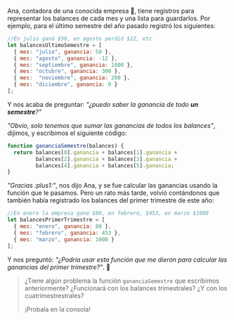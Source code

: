 Ana, contadora de una conocida empresa :office:, tiene registros para representar los balances de cada mes y una lista para guardarlos. Por ejemplo, para el último semestre del año pasado registró los siguientes:

```javascript
//En julio ganó $50, en agosto perdió $12, etc
let balancesUltimoSemestre = [
  { mes: "julio", ganancia: 50 }, 
  { mes: "agosto", ganancia: -12 }, 
  { mes: "septiembre", ganancia: 1000 }, 
  { mes: "octubre", ganancia: 300 }, 
  { mes:  "noviembre", ganancia: 200 }, 
  { mes: "diciembre", ganancia: 0 }
];
```

Y nos acaba de preguntar: _"¿puedo saber la ganancia de todo **un semestre**?"_

_"Obvio, solo tenemos que sumar las ganancias de todos los balances"_, dijimos, y escribimos el siguiente código:

```javascript
function gananciaSemestre(balances) {
  return balances[0].ganancia + balances[1].ganancia +
         balances[2].ganancia + balances[3].ganancia +
         balances[4].ganancia + balances[5].ganancia;
}
```

_"Gracias :plus1:"_, nos dijo Ana, y se fue calcular las ganancias usando la función que le pasamos. Pero un rato más tarde, volvió contándonos que también había registrado los balances del primer trimestre de este año:

```javascript
//En enero la empresa ganó $80, en febrero, $453, en marzo $1000
let balancesPrimerTrimestre = [
  { mes: "enero", ganancia: 80 }, 
  { mes: "febrero", ganancia: 453 }, 
  { mes: "marzo", ganancia: 1000 }
];
```

Y nos preguntó: _"¿Podría usar esta función que me dieron para calcular las ganancias del primer trimestre?"_. :thought_balloon:

> ¿Tiene algún problema la función `gananciaSemestre` que escribimos anteriormente? ¿Funcionará con los balances trimestrales? ¿Y con los cuatrimestrestrales?
> 
> ¡Probala en la consola!
